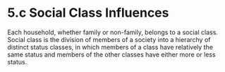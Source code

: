 # 5.c Social Class Influences

Each household, whether family or non-family, belongs to a social class. Social class is the division of members 
of a society into a hierarchy of distinct status classes, in which members of a class have relatively the same status and members of the other classes have either more or less status. 
